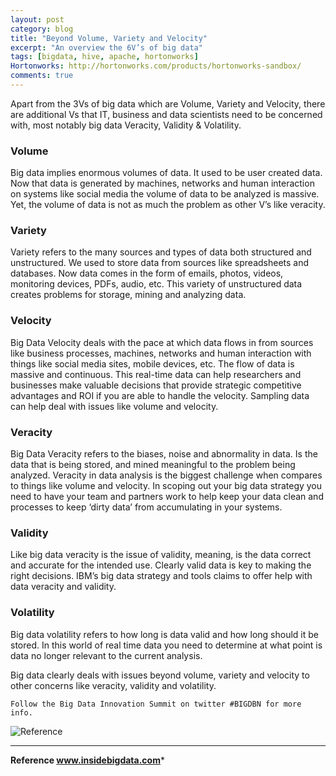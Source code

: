 ```yaml
---
layout: post
category: blog
title: "Beyond Volume, Variety and Velocity"
excerpt: "An overview the 6V’s of big data"
tags: [bigdata, hive, apache, hortonworks]
Hortonworks: http://hortonworks.com/products/hortonworks-sandbox/
comments: true
---
```


Apart from the 3Vs of big data which are Volume, Variety and Velocity, there are additional Vs that IT, business and data scientists need to be concerned with, most notably big data Veracity, Validity & Volatility.

### Volume

Big data implies enormous volumes of data. It used to be user created data. Now that data is generated by machines, networks and human interaction on systems like social media the volume of data to be analyzed is massive. Yet, the volume of data is not as much the problem as other V’s like veracity.
 
### Variety

Variety refers to the many sources and types of data both structured and unstructured. We used to store data from sources like spreadsheets and databases. Now data comes in the form of emails, photos, videos, monitoring devices, PDFs, audio, etc. This variety of unstructured data creates problems for storage, mining and analyzing data.

### Velocity

Big Data Velocity deals with the pace at which data flows in from sources like business processes, machines, networks and human interaction with things like social media sites, mobile devices, etc. The flow of data is massive and continuous. This real-time data can help researchers and businesses make valuable decisions that provide strategic competitive advantages and ROI if you are able to handle the velocity. Sampling data can help deal with issues like volume and velocity.

### Veracity

Big Data Veracity refers to the biases, noise and abnormality in data. Is the data that is being stored, and mined meaningful to the problem being analyzed. Veracity in data analysis is the biggest challenge when compares to things like volume and velocity. In scoping out your big data strategy you need to have your team and partners work to help keep your data clean and processes to keep ‘dirty data’ from accumulating in your systems.

### Validity

Like big data veracity is the issue of validity, meaning, is the data correct and accurate for the intended use. Clearly valid data is key to making the right decisions. IBM’s big data strategy and tools claims to offer help with data veracity and validity.

### Volatility

Big data volatility refers to how long is data valid and how long should it be stored. In this world of real time data you need to determine at what point is data no longer relevant to the current analysis.

Big data clearly deals with issues beyond volume, variety and velocity to other concerns like veracity, validity and volatility.

    Follow the Big Data Innovation Summit on twitter #BIGDBN for more info.

![Reference](https://content.seertechsolutions.com/secure_content/hw/online_courses/SandboxPlus/YARN/HadoopYARNWINNE/course/media/01-RawContent/DevWIN/H2YARN/DevWIN-H2YARN-Les-image_6.png)

***
**Reference www.insidebigdata.com***

